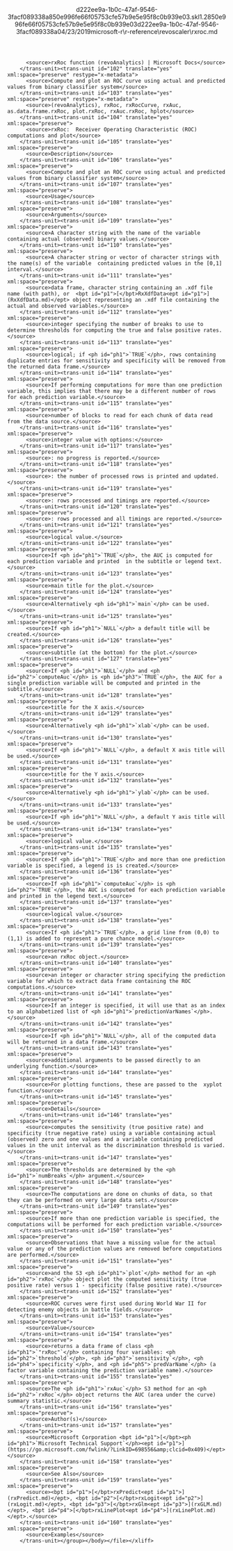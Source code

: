 <?xml version="1.0"?><xliff version="1.2" xmlns="urn:oasis:names:tc:xliff:document:1.2" xmlns:xsi="http://www.w3.org/2001/XMLSchema-instance" xsi:schemaLocation="urn:oasis:names:tc:xliff:document:1.2 xliff-core-1.2-transitional.xsd"><file datatype="xml" original="rxroc.md" source-language="en-US" target-language="en-US"><header><tool tool-id="mdxliff" tool-name="mdxliff" tool-version="1.0-1931010" tool-company="Microsoft" /><xliffext:skl_file_name xmlns:xliffext="urn:microsoft:content:schema:xliffextensions">d222ee9a-1b0c-47af-9546-3facf089338a850e996fe66f05753cfe57b9e5e95f8c0b939e03.skl</xliffext:skl_file_name><xliffext:version xmlns:xliffext="urn:microsoft:content:schema:xliffextensions">1.2</xliffext:version><xliffext:ms.openlocfilehash xmlns:xliffext="urn:microsoft:content:schema:xliffextensions">850e996fe66f05753cfe57b9e5e95f8c0b939e03</xliffext:ms.openlocfilehash><xliffext:ms.sourcegitcommit xmlns:xliffext="urn:microsoft:content:schema:xliffextensions">d222ee9a-1b0c-47af-9546-3facf089338a</xliffext:ms.sourcegitcommit><xliffext:ms.lasthandoff xmlns:xliffext="urn:microsoft:content:schema:xliffextensions">04/23/2019</xliffext:ms.lasthandoff><xliffext:ms.openlocfilepath xmlns:xliffext="urn:microsoft:content:schema:xliffextensions">microsoft-r\r-reference\revoscaler\rxroc.md</xliffext:ms.openlocfilepath></header><body><group id="content" extype="content"><trans-unit id="101" translate="yes" xml:space="preserve" restype="x-metadata">
          <source>rxRoc function (revoAnalytics) | Microsoft Docs</source>
        </trans-unit><trans-unit id="102" translate="yes" xml:space="preserve" restype="x-metadata">
          <source>Compute and plot an ROC curve using actual and predicted values from binary classifier system</source>
        </trans-unit><trans-unit id="103" translate="yes" xml:space="preserve" restype="x-metadata">
          <source>(revoAnalytics), rxRoc, rxRocCurve, rxAuc, as.data.frame.rxRoc, plot.rxRoc, rxAuc.rxRoc, hplot</source>
        </trans-unit><trans-unit id="104" translate="yes" xml:space="preserve">
          <source>rxRoc:  Receiver Operating Characteristic (ROC) computations and plot</source>
        </trans-unit><trans-unit id="105" translate="yes" xml:space="preserve">
          <source>Description</source>
        </trans-unit><trans-unit id="106" translate="yes" xml:space="preserve">
          <source>Compute and plot an ROC curve using actual and predicted values from binary classifier system</source>
        </trans-unit><trans-unit id="107" translate="yes" xml:space="preserve">
          <source>Usage</source>
        </trans-unit><trans-unit id="108" translate="yes" xml:space="preserve">
          <source>Arguments</source>
        </trans-unit><trans-unit id="109" translate="yes" xml:space="preserve">
          <source>A character string with the name of the variable containing actual (observed) binary values.</source>
        </trans-unit><trans-unit id="110" translate="yes" xml:space="preserve">
          <source>A character string or vector of character strings with the name(s) of the variable  containing predicted values in the [0,1] interval.</source>
        </trans-unit><trans-unit id="111" translate="yes" xml:space="preserve">
          <source>data frame, character string containing an .xdf file name (with path), or  <bpt id="p1">[</bpt>RxXdfData<ept id="p1">](RxXdfData.md)</ept> object representing an .xdf file containing the actual and observed variables.</source>
        </trans-unit><trans-unit id="112" translate="yes" xml:space="preserve">
          <source>integer specifying the number of breaks to use to determine thresholds for computing the true and false positive rates.</source>
        </trans-unit><trans-unit id="113" translate="yes" xml:space="preserve">
          <source>logical; if <ph id="ph1">`TRUE`</ph>, rows containing duplicate entries for sensitivity and specificity will be removed from the returned data frame.</source>
        </trans-unit><trans-unit id="114" translate="yes" xml:space="preserve">
          <source>If performing computations for more than one prediction variable, this implies that there may be a different number of rows for each prediction variable.</source>
        </trans-unit><trans-unit id="115" translate="yes" xml:space="preserve">
          <source>number of blocks to read for each chunk of data read from the data source.</source>
        </trans-unit><trans-unit id="116" translate="yes" xml:space="preserve">
          <source>integer value with options:</source>
        </trans-unit><trans-unit id="117" translate="yes" xml:space="preserve">
          <source>: no progress is reported.</source>
        </trans-unit><trans-unit id="118" translate="yes" xml:space="preserve">
          <source>: the number of processed rows is printed and updated.</source>
        </trans-unit><trans-unit id="119" translate="yes" xml:space="preserve">
          <source>: rows processed and timings are reported.</source>
        </trans-unit><trans-unit id="120" translate="yes" xml:space="preserve">
          <source>: rows processed and all timings are reported.</source>
        </trans-unit><trans-unit id="121" translate="yes" xml:space="preserve">
          <source>logical value.</source>
        </trans-unit><trans-unit id="122" translate="yes" xml:space="preserve">
          <source>If <ph id="ph1">`TRUE`</ph>, the AUC is computed for each prediction variable and printed  in the subtitle or legend text.</source>
        </trans-unit><trans-unit id="123" translate="yes" xml:space="preserve">
          <source>main title for the plot.</source>
        </trans-unit><trans-unit id="124" translate="yes" xml:space="preserve">
          <source>Alternatively <ph id="ph1">`main`</ph> can be used.</source>
        </trans-unit><trans-unit id="125" translate="yes" xml:space="preserve">
          <source>If <ph id="ph1">`NULL`</ph> a default title will be created.</source>
        </trans-unit><trans-unit id="126" translate="yes" xml:space="preserve">
          <source>subtitle (at the bottom) for the plot.</source>
        </trans-unit><trans-unit id="127" translate="yes" xml:space="preserve">
          <source>If <ph id="ph1">`NULL`</ph> and <ph id="ph2">`computeAuc`</ph> is <ph id="ph3">`TRUE`</ph>, the AUC for a single prediction variable will be computed and printed in the subtitle.</source>
        </trans-unit><trans-unit id="128" translate="yes" xml:space="preserve">
          <source>title for the X axis.</source>
        </trans-unit><trans-unit id="129" translate="yes" xml:space="preserve">
          <source>Alternatively <ph id="ph1">`xlab`</ph> can be used.</source>
        </trans-unit><trans-unit id="130" translate="yes" xml:space="preserve">
          <source>If <ph id="ph1">`NULL`</ph>, a default X axis title will be used.</source>
        </trans-unit><trans-unit id="131" translate="yes" xml:space="preserve">
          <source>title for the Y axis.</source>
        </trans-unit><trans-unit id="132" translate="yes" xml:space="preserve">
          <source>Alternatively <ph id="ph1">`ylab`</ph> can be used.</source>
        </trans-unit><trans-unit id="133" translate="yes" xml:space="preserve">
          <source>If <ph id="ph1">`NULL`</ph>, a default Y axis title will be used.</source>
        </trans-unit><trans-unit id="134" translate="yes" xml:space="preserve">
          <source>logical value.</source>
        </trans-unit><trans-unit id="135" translate="yes" xml:space="preserve">
          <source>If <ph id="ph1">`TRUE`</ph> and more than one prediction variable is specified, a legend is is created.</source>
        </trans-unit><trans-unit id="136" translate="yes" xml:space="preserve">
          <source>If <ph id="ph1">`computeAuc`</ph> is <ph id="ph2">`TRUE`</ph>, the AUC is computed for each prediction variable and printed in the legend text.</source>
        </trans-unit><trans-unit id="137" translate="yes" xml:space="preserve">
          <source>logical value.</source>
        </trans-unit><trans-unit id="138" translate="yes" xml:space="preserve">
          <source>If <ph id="ph1">`TRUE`</ph>, a grid line from (0,0) to (1,1) is added to represent a pure chance model.</source>
        </trans-unit><trans-unit id="139" translate="yes" xml:space="preserve">
          <source>an rxRoc object.</source>
        </trans-unit><trans-unit id="140" translate="yes" xml:space="preserve">
          <source>an integer or character string specifying the prediction variable for which to extract data frame containing the ROC computations.</source>
        </trans-unit><trans-unit id="141" translate="yes" xml:space="preserve">
          <source>If an integer is specified, it will use that as an index to an alphabetized list of <ph id="ph1">`predictionVarNames`</ph>.</source>
        </trans-unit><trans-unit id="142" translate="yes" xml:space="preserve">
          <source>If <ph id="ph1">`NULL`</ph>, all of the computed data will be returned in a data frame.</source>
        </trans-unit><trans-unit id="143" translate="yes" xml:space="preserve">
          <source>additional arguments to be passed directly to an underlying function.</source>
        </trans-unit><trans-unit id="144" translate="yes" xml:space="preserve">
          <source>For plotting functions, these are passed to the  xyplot function.</source>
        </trans-unit><trans-unit id="145" translate="yes" xml:space="preserve">
          <source>Details</source>
        </trans-unit><trans-unit id="146" translate="yes" xml:space="preserve">
          <source>computes the sensitivity (true positive rate) and specificity (true negative rate) using a variable containing actual (observed) zero and one values and a variable containing predicted values in the unit interval as the discrimination threshold is varied.</source>
        </trans-unit><trans-unit id="147" translate="yes" xml:space="preserve">
          <source>The thresholds are determined by the <ph id="ph1">`numBreaks`</ph> argument.</source>
        </trans-unit><trans-unit id="148" translate="yes" xml:space="preserve">
          <source>The computations are done on chunks of data, so that they can be performed on very large data sets.</source>
        </trans-unit><trans-unit id="149" translate="yes" xml:space="preserve">
          <source>If more than one prediction variable is specified, the computations will be performed for each prediction variable.</source>
        </trans-unit><trans-unit id="150" translate="yes" xml:space="preserve">
          <source>Observations that have a missing value for the actual value or any of the prediction values are removed before computations are performed.</source>
        </trans-unit><trans-unit id="151" translate="yes" xml:space="preserve">
          <source>and the S3 <ph id="ph1">`plot`</ph> method for an <ph id="ph2">`rxRoc`</ph> object plot the computed sensitivity (true positive rate) versus 1 - specificity (false positive rate).</source>
        </trans-unit><trans-unit id="152" translate="yes" xml:space="preserve">
          <source>ROC curves were first used during World War II for detecting enemy objects in battle fields.</source>
        </trans-unit><trans-unit id="153" translate="yes" xml:space="preserve">
          <source>Value</source>
        </trans-unit><trans-unit id="154" translate="yes" xml:space="preserve">
          <source>returns a data frame of class <ph id="ph1">`"rxRoc"`</ph> containing four variables: <ph id="ph2">`threshold`</ph>, <ph id="ph3">`sensitivity`</ph>, <ph id="ph4">`specificity`</ph>, and <ph id="ph5">`predVarName`</ph> (a factor variable containing the prediction variable name).</source>
        </trans-unit><trans-unit id="155" translate="yes" xml:space="preserve">
          <source>The <ph id="ph1">`rxAuc`</ph> S3 method for an <ph id="ph2">`rxRoc`</ph> object returns the AUC (area under the curve) summary statistic.</source>
        </trans-unit><trans-unit id="156" translate="yes" xml:space="preserve">
          <source>Author(s)</source>
        </trans-unit><trans-unit id="157" translate="yes" xml:space="preserve">
          <source>Microsoft Corporation <bpt id="p1">[</bpt><ph id="ph1">`Microsoft Technical Support`</ph><ept id="p1">](https://go.microsoft.com/fwlink/?LinkID=698556&amp;clcid=0x409)</ept></source>
        </trans-unit><trans-unit id="158" translate="yes" xml:space="preserve">
          <source>See Also</source>
        </trans-unit><trans-unit id="159" translate="yes" xml:space="preserve">
          <source><bpt id="p1">[</bpt>rxPredict<ept id="p1">](rxPredict.md)</ept>, <bpt id="p2">[</bpt>rxLogit<ept id="p2">](rxLogit.md)</ept>, <bpt id="p3">[</bpt>rxGlm<ept id="p3">](rxGLM.md)</ept>, <bpt id="p4">[</bpt>rxLinePlot<ept id="p4">](rxLinePlot.md)</ept>.</source>
        </trans-unit><trans-unit id="160" translate="yes" xml:space="preserve">
          <source>Examples</source>
        </trans-unit></group></body></file></xliff>